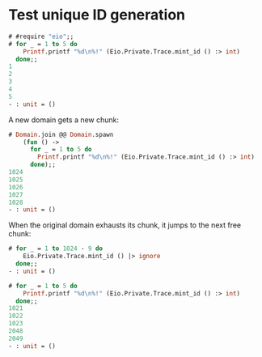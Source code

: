 # Test unique ID generation


```ocaml
# #require "eio";;
# for _ = 1 to 5 do
    Printf.printf "%d\n%!" (Eio.Private.Trace.mint_id () :> int)
  done;;
1
2
3
4
5
- : unit = ()
```

A new domain gets a new chunk:

```ocaml
# Domain.join @@ Domain.spawn
    (fun () ->
      for _ = 1 to 5 do
        Printf.printf "%d\n%!" (Eio.Private.Trace.mint_id () :> int)
      done);;
1024
1025
1026
1027
1028
- : unit = ()
```

When the original domain exhausts its chunk, it jumps to the next free chunk:

```ocaml
# for _ = 1 to 1024 - 9 do
    Eio.Private.Trace.mint_id () |> ignore
  done;;
- : unit = ()

# for _ = 1 to 5 do
    Printf.printf "%d\n%!" (Eio.Private.Trace.mint_id () :> int)
  done;;
1021
1022
1023
2048
2049
- : unit = ()
```
